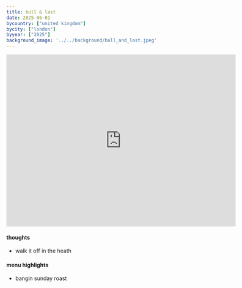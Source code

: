 ```yaml
---
title: bull & last
date: 2025-06-01
bycountry: ["united kingdom"]
bycity: ["london"]
byyear: ["2025"]
background_image: '../../background/bull_and_last.jpeg'
---
```


<iframe src="https://www.google.com/maps/embed?pb=!1m18!1m12!1m3!1d20320326.30341911!2d-39.17207989999999!3d51.5589095!2m3!1f0!2f0!3f0!3m2!1i1024!2i768!4f13.1!3m3!1m2!1s0x48761a5642f083f5%3A0x6f3a3ed80ad1f50c!2sThe%20Bull%20and%20Last!5e0!3m2!1sen!2sus!4v1750892062427!5m2!1sen!2sus" width="600" height="450" style="border:0;" allowfullscreen="" loading="lazy" referrerpolicy="no-referrer-when-downgrade"></iframe>

#### thoughts
* walk it off in the heath

#### menu highlights
* bangin sunday roast